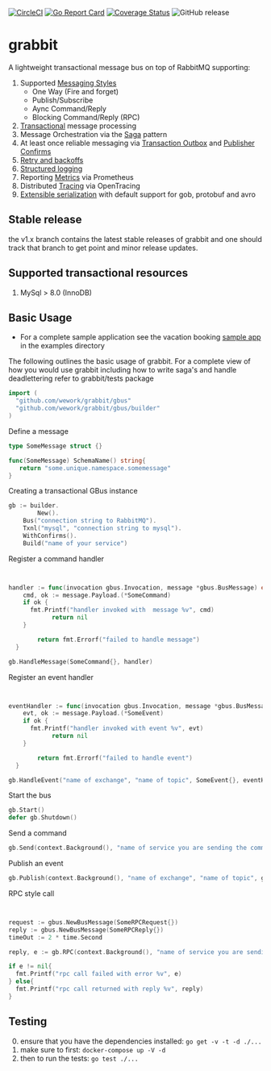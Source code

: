 
[![CircleCI](https://circleci.com/gh/wework/grabbit.svg?style=svg)](https://circleci.com/gh/wework/grabbit)
[![Go Report Card](https://goreportcard.com/badge/github.com/wework/grabbit)](https://goreportcard.com/report/github.com/wework/grabbit)
[![Coverage Status](https://coveralls.io/repos/github/wework/grabbit/badge.svg?branch=master)](https://coveralls.io/github/wework/grabbit?branch=master)
![GitHub release](https://img.shields.io/github/release/wework/grabbit.svg)



# grabbit

A lightweight transactional message bus on top of RabbitMQ supporting:

1) Supported [Messaging Styles](https://github.com/wework/grabbit/blob/master/docs/MESSAGING.md) 
    - One Way (Fire and forget)
    - Publish/Subscribe
    - Aync Command/Reply
    - Blocking Command/Reply (RPC)
2) [Transactional](https://github.com/wework/grabbit/blob/master/docs/TX.md) message processing
3) Message Orchestration via the [Saga](https://github.com/wework/grabbit/blob/master/docs/SAGA.md) pattern
4) At least once reliable messaging via [Transaction Outbox](https://github.com/wework/grabbit/blob/master/docs/OUTBOX.md) and [Publisher Confirms](https://github.com/wework/grabbit/blob/master/docs/OUTBOX.md)
5) [Retry and backoffs](https://github.com/wework/grabbit/blob/master/docs/RETRY.md)
6) [Structured logging](https://github.com/wework/grabbit/blob/master/docs/LOGGING.md)
7) Reporting [Metrics](https://github.com/wework/grabbit/blob/master/docs/METRICS.md) via Prometheus
8) Distributed [Tracing](https://github.com/wework/grabbit/blob/master/docs/TRACING.md) via OpenTracing
9) [Extensible serialization](https://github.com/wework/grabbit/blob/master/docs/SERIALIZATION.md) with
default support for gob, protobuf and avro

## Stable release
the v1.x branch contains the latest stable releases of grabbit and one should track that branch to get point and minor release updates.

## Supported transactional resources
1) MySql > 8.0 (InnoDB)

## Basic Usage

- For a complete sample application see the vacation booking [sample app](https://github.com/wework/grabbit/blob/master/examples/vacation_app) in the examples directory

The following outlines the basic usage of grabbit.
For a complete view of how you would use grabbit including how to write saga's and handle deadlettering refer to grabbit/tests package


```Go
import (
  "github.com/wework/grabbit/gbus"
  "github.com/wework/grabbit/gbus/builder"
)

```
Define a message

```Go
type SomeMessage struct {}

func(SomeMessage) SchemaName() string{
   return "some.unique.namespace.somemessage"
}

```

Creating a transactional GBus instance
```Go
gb := builder.
        New().
    Bus("connection string to RabbitMQ").
    Txnl("mysql", "connection string to mysql").
    WithConfirms().
    Build("name of your service")

```
Register a command handler

```Go


handler := func(invocation gbus.Invocation, message *gbus.BusMessage) error{
    cmd, ok := message.Payload.(*SomeCommand)
    if ok {
      fmt.Printf("handler invoked with  message %v", cmd)
            return nil
    }

        return fmt.Errorf("failed to handle message")
  }

gb.HandleMessage(SomeCommand{}, handler)
```
Register an event handler

```Go


eventHandler := func(invocation gbus.Invocation, message *gbus.BusMessage) {
    evt, ok := message.Payload.(*SomeEvent)
    if ok {
      fmt.Printf("handler invoked with event %v", evt)
            return nil
    }

        return fmt.Errorf("failed to handle event")
  }

gb.HandleEvent("name of exchange", "name of topic", SomeEvent{}, eventHandler)

```

Start the bus
```Go
gb.Start()
defer gb.Shutdown()
```

Send a command
```Go
gb.Send(context.Background(), "name of service you are sending the command to", gbus.NewBusMessage(SomeCommand{}))
```
Publish an event
```Go
gb.Publish(context.Background(), "name of exchange", "name of topic", gbus.NewBusMessage(SomeEvent{}))
```

RPC style call
```Go


request := gbus.NewBusMessage(SomeRPCRequest{})
reply := gbus.NewBusMessage(SomeRPCReply{})
timeOut := 2 * time.Second

reply, e := gb.RPC(context.Background(), "name of service you are sending the request to", request, reply, timeOut)

if e != nil{
  fmt.Printf("rpc call failed with error %v", e)
} else{
  fmt.Printf("rpc call returned with reply %v", reply)
}

```

## Testing

0) ensure that you have the dependencies installed: `go get -v -t -d ./...`
1) make sure to first: `docker-compose up -V -d`
2) then to run the tests: `go test ./...`
